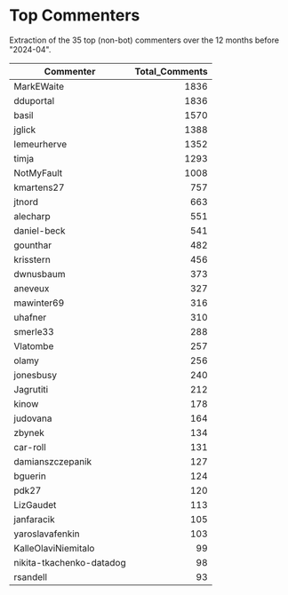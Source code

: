 # Top Commenters

Extraction of the 35 top (non-bot) commenters 
over the 12 months before "2024-04".


| Commenter                | Total_Comments |
| ------------------------ | -------------: |
| MarkEWaite               |           1836 |
| dduportal                |           1836 |
| basil                    |           1570 |
| jglick                   |           1388 |
| lemeurherve              |           1352 |
| timja                    |           1293 |
| NotMyFault               |           1008 |
| kmartens27               |            757 |
| jtnord                   |            663 |
| alecharp                 |            551 |
| daniel-beck              |            541 |
| gounthar                 |            482 |
| krisstern                |            456 |
| dwnusbaum                |            373 |
| aneveux                  |            327 |
| mawinter69               |            316 |
| uhafner                  |            310 |
| smerle33                 |            288 |
| Vlatombe                 |            257 |
| olamy                    |            256 |
| jonesbusy                |            240 |
| Jagrutiti                |            212 |
| kinow                    |            178 |
| judovana                 |            164 |
| zbynek                   |            134 |
| car-roll                 |            131 |
| damianszczepanik         |            127 |
| bguerin                  |            124 |
| pdk27                    |            120 |
| LizGaudet                |            113 |
| janfaracik               |            105 |
| yaroslavafenkin          |            103 |
| KalleOlaviNiemitalo      |             99 |
| nikita-tkachenko-datadog |             98 |
| rsandell                 |             93 |
